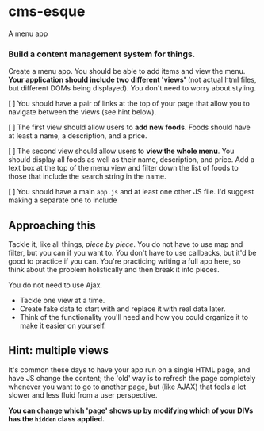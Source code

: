 # cms-esque
A menu app

### Build a content management system for things.

Create a menu app. You should be able to add items and view the menu. **Your application should include two different 'views'** (not actual html files, but different DOMs being displayed). You don't need to worry about styling.

[ ] You should have a pair of links at the top of your page that allow you to navigate between the views (see hint below).

[ ] The first view should allow users to **add new foods**. Foods should have at least a name, a description, and a price.

[ ] The second view should allow users to **view the whole menu**. You should display all foods as well as their name, description, and price. Add a text box at the top of the menu view and filter down the list of foods to those that include the search string in the name.

[ ] You should have a main `app.js` and at least one other JS file. I'd suggest making a separate one to include

## Approaching this

Tackle it, like all things, *piece by piece*. You do not have to use map and filter, but you can if you want to. You don't have to use callbacks, but it'd be good to practice if you can. You're practicing writing a full app here, so think about the problem holistically and then break it into pieces.

You do not need to use Ajax.

* Tackle one view at a time.
* Create fake data to start with and replace it with real data later.
* Think of the functionality you'll need and how you could organize it to make it easier on yourself.

## Hint: multiple views

It's common these days to have your app run on a single HTML page, and have JS change the content; the 'old' way is to refresh the page completely whenever you want to go to another page, but (like AJAX) that feels a lot slower and less fluid from a user perspective.

**You can change which 'page' shows up by modifying which of your DIVs has the `hidden` class applied.**